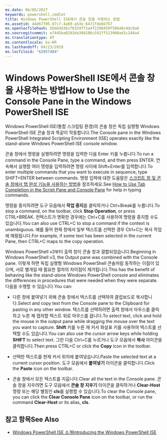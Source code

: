 ```yaml
---
ms.date: 06/05/2017
keywords: powershell,cmdlet
title: Windows PowerShell ISE에서 콘솔 창을 사용하는 방법
ms.assetid: 44d67705-87c7-4a69-a53e-6471fdebb757
ms.openlocfilehash: 5bbbdd3b1f0324ff1a4f2298459f58640c4dc9a6
ms.sourcegitcommit: e7445ba8203da304286c591ff513900ad1c244a4
ms.translationtype: HT
ms.contentlocale: ko-KR
ms.lasthandoff: 04/23/2019
ms.locfileid: "62057404"
---
```

# <a name="how-to-use-the-console-pane-in-the-windows-powershell-ise"></a><span data-ttu-id="28b03-103">Windows PowerShell ISE에서 콘솔 창을 사용하는 방법</span><span class="sxs-lookup"><span data-stu-id="28b03-103">How to Use the Console Pane in the Windows PowerShell ISE</span></span>

<span data-ttu-id="28b03-104">Windows PowerShell ISE(통합 스크립팅 환경)의 콘솔 창은 독립 실행형 Windows PowerShell ISE 콘솔 창과 똑같이 작동합니다.</span><span class="sxs-lookup"><span data-stu-id="28b03-104">The Console pane in the Windows PowerShell Integrated Scripting Environment (ISE) operates exactly like the stand-alone Windows PowerShell ISE console window.</span></span>

<span data-ttu-id="28b03-105">콘솔 창에서 명령을 실행하려면 명령을 입력한 다음 Enter 키를 누릅니다.</span><span class="sxs-lookup"><span data-stu-id="28b03-105">To run a command in the Console Pane, type a command, and then press ENTER.</span></span> <span data-ttu-id="28b03-106">연속해서 실행할 여러 명령을 입력하려면 명령 사이에 Shift+Enter를 입력합니다.</span><span class="sxs-lookup"><span data-stu-id="28b03-106">To enter multiple commands that you want to execute in sequence, type SHIFT+ENTER between commands.</span></span> <span data-ttu-id="28b03-107">명령 입력에 대한 도움말은 [스크립트 창 및 콘솔 창에서 탭 완성 기능을 사용하는 방법](How-to-Use-Tab-Completion-in-the-Script-Pane-and-Console-Pane.md)을 참조하세요.</span><span class="sxs-lookup"><span data-stu-id="28b03-107">See [How to Use Tab Completion in the Script Pane and Console Pane](How-to-Use-Tab-Completion-in-the-Script-Pane-and-Console-Pane.md) for help in typing commands.</span></span>

<span data-ttu-id="28b03-108">명령을 중지하려면 도구 모음에서 **작업 중지**를 클릭하거나 Ctrl+Break를 누릅니다.</span><span class="sxs-lookup"><span data-stu-id="28b03-108">To stop a command, on the toolbar, click **Stop Operation**, or press CTRL+BREAK.</span></span> <span data-ttu-id="28b03-109">컨텍스트가 명확한 경우에는 Ctrl+C를 사용하여 명령을 중지할 수도 있습니다.</span><span class="sxs-lookup"><span data-stu-id="28b03-109">You can also use CTRL+C to stop a command if the context is unambiguous.</span></span> <span data-ttu-id="28b03-110">예를 들어 현재 창에서 일부 텍스트를 선택한 경우 Ctrl+C는 복사 작업에 매핑됩니다.</span><span class="sxs-lookup"><span data-stu-id="28b03-110">For example, if some text has been selected in the current Pane, then CTRL+C maps to the copy operation.</span></span>

<span data-ttu-id="28b03-111">Windows PowerShell v3부터 출력 창이 콘솔 창과 결합되었습니다.</span><span class="sxs-lookup"><span data-stu-id="28b03-111">Beginning in Windows PowerShell v3, the Output pane was combined with the Console pane.</span></span> <span data-ttu-id="28b03-112">이렇게 하면 독립 실행형 Windows PowerShell 콘솔처럼 동작하는 이점이 있으며, 서로 별개일 때 필요한 절차의 차이점이 제거됩니다.</span><span class="sxs-lookup"><span data-stu-id="28b03-112">This has the benefit of behaving like the stand-alone Windows PowerShell console and eliminates the differences in procedures that were needed when they were separate.</span></span> <span data-ttu-id="28b03-113">다음을 수행할 수 있습니다.</span><span class="sxs-lookup"><span data-stu-id="28b03-113">You can:</span></span>

- <span data-ttu-id="28b03-114">다른 창에 붙여넣기 위해 콘솔 창에서 텍스트를 선택하여 클립보드로 복사합니다.</span><span class="sxs-lookup"><span data-stu-id="28b03-114">Select and copy text from the Console pane to the Clipboard for pasting in any other window.</span></span> <span data-ttu-id="28b03-115">텍스트를 선택하려면 출력 창에서 마우스를 클릭하고 누른 채 캡처할 텍스트 위로 마우스를 끕니다.</span><span class="sxs-lookup"><span data-stu-id="28b03-115">To select text, click and hold the mouse in the output pane while dragging the mouse over the text you want to capture.</span></span> <span data-ttu-id="28b03-116">**Shift** 키를 누른 채 커서 화살표 키를 사용하여 텍스트를 선택할 수도 있습니다.</span><span class="sxs-lookup"><span data-stu-id="28b03-116">You can also use the cursor arrow keys while holding **SHIFT** to select text.</span></span> <span data-ttu-id="28b03-117">그런 다음 Ctrl+C를 누르거나 도구 모음에서 **복사** 아이콘을 클릭합니다.</span><span class="sxs-lookup"><span data-stu-id="28b03-117">Then press CTRL+C or click the **Copy** icon in the toolbar.</span></span>

- <span data-ttu-id="28b03-118">선택한 텍스트를 현재 커서 위치에 붙여넣습니다.</span><span class="sxs-lookup"><span data-stu-id="28b03-118">Paste the selected text at a current cursor position.</span></span> <span data-ttu-id="28b03-119">도구 모음에서 **붙여넣기** 아이콘을 클릭합니다.</span><span class="sxs-lookup"><span data-stu-id="28b03-119">Click the **Paste** icon on the toolbar.</span></span>

- <span data-ttu-id="28b03-120">콘솔 창에서 모든 텍스트를 지웁니다.</span><span class="sxs-lookup"><span data-stu-id="28b03-120">Clear all the text in the Console pane.</span></span> <span data-ttu-id="28b03-121">콘솔 창을 지우려면 도구 모음에서 **콘솔 창 지우기** 아이콘을 클릭하거나 **Clear-Host** 명령 또는 해당 별칭인 **cls**를 실행할 수 있습니다.</span><span class="sxs-lookup"><span data-stu-id="28b03-121">To clear the Console pane, you can click the **Clear Console Pane** icon on the toolbar, or run the command **Clear-Host** or its alias, **cls**.</span></span>

## <a name="see-also"></a><span data-ttu-id="28b03-122">참고 항목</span><span class="sxs-lookup"><span data-stu-id="28b03-122">See Also</span></span>

- [<span data-ttu-id="28b03-123">Windows PowerShell ISE 소개</span><span class="sxs-lookup"><span data-stu-id="28b03-123">Introducing the Windows PowerShell ISE</span></span>](Introducing-the-Windows-PowerShell-ISE.md)